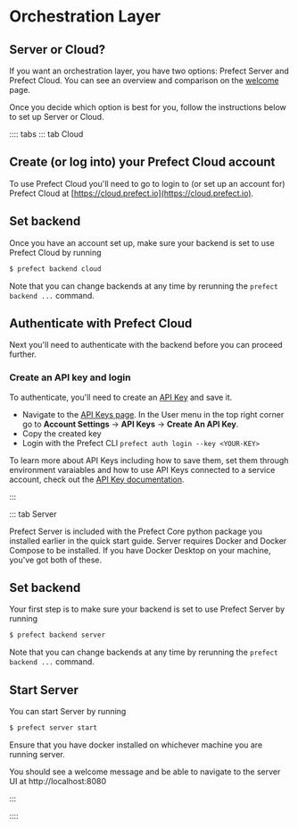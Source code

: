 # Orchestration Layer

## Server or Cloud?

If you want an orchestration layer, you have two options:  Prefect Server and Prefect Cloud. You can see an overview and comparison on the [welcome](/orchestration/README.md) page. 

Once you decide which option is best for you, follow the instructions below to set up Server or Cloud. 

:::: tabs
::: tab Cloud

## Create (or log into) your Prefect Cloud account
To use Prefect Cloud you'll need to go to login to (or set up an account for) Prefect Cloud at [https://cloud.prefect.io](https://cloud.prefect.io).

## Set backend 

Once you have an account set up, make sure your backend is set to use Prefect Cloud by running 

  ```bash
$ prefect backend cloud
```

Note that you can change backends at any time by rerunning the `prefect backend ...` command.

## Authenticate with Prefect Cloud 

Next you'll need to authenticate with the backend before you can proceed further.

### Create an API key and login

To authenticate, you'll need to create an [API Key](/orchestration/concepts/api_keys.md) and save it. 

- Navigate to the [API Keys page](https://cloud.prefect.io/user/keys). In the User menu in the top right corner go to **Account Settings** -> **API Keys** -> **Create An API Key**.
- Copy the created key
- Login with the Prefect CLI `prefect auth login --key <YOUR-KEY>`

To learn more about API Keys including how to save them, set them through environment varaiables and how to use API Keys connected to a service account, check out the [API Key documentation](/orchestration/concepts/api_keys.md). 

:::

::: tab Server 

Prefect Server is included with the Prefect Core python package you installed earlier in the quick start guide.  Server requires Docker and Docker Compose to be installed. If you have Docker Desktop on your machine, you've got both of these. 

## Set backend 

Your first step is to make sure your backend is set to use Prefect Server by running 

  ```bash
$ prefect backend server
```
Note that you can change backends at any time by rerunning the `prefect backend ...` command.

## Start Server

You can start Server by running 

```bash
$ prefect server start
```

Ensure that you have docker installed on whichever machine you are running server. 

You should see a welcome message and be able to navigate to the server UI at http://localhost:8080

:::

::::